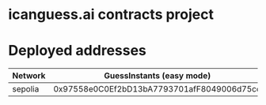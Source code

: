 # icanguess.ai contracts project

# Deployed addresses

Network | GuessInstants (easy mode)
--- | --- |
sepolia | 0x97558e0C0Ef2bD13bA7793701afF8049006d75cd
